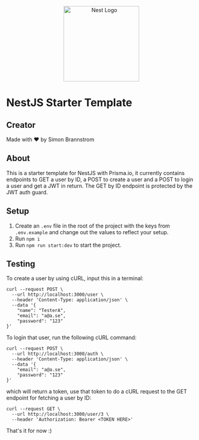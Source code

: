 <p align="center">
  <a href="http://nestjs.com/" target="blank"><img src="https://nestjs.com/img/logo-small.svg" width="200" alt="Nest Logo" /></a>
</p>

# NestJS Starter Template

## Creator
Made with ♥ by Simon Brannstrom

## About
This is a starter template for NestJS with Prisma.io, it currently contains endpoints to GET a user by ID, a POST to create a user and a POST to login a user and get a JWT in return. The GET by ID endpoint is protected by the JWT auth guard.

## Setup
1. Create an `.env` file in the root of the project with the keys from `.env.example` and change out the values to reflect your setup.
2. Run `npm i`
3. Run `npm run start:dev` to start the project.

## Testing
To create a user by using cURL, input this in a terminal:
```
curl --request POST \
  --url http://localhost:3000/user \
  --header 'Content-Type: application/json' \
  --data '{
	"name": "TesterA",
	"email": "a@a.se",
	"password": "123"
}'
```

To login that user, run the following cURL command:
```
curl --request POST \
  --url http://localhost:3000/auth \
  --header 'Content-Type: application/json' \
  --data '{
	"email": "a@a.se",
	"password": "123"
}'
```

which will return a token, use that token to do a cURL request to the GET endpoint for fetching a user by ID:

```
curl --request GET \
  --url http://localhost:3000/user/3 \
  --header 'Authorization: Bearer <TOKEN HERE>'
```

That's it for now :)